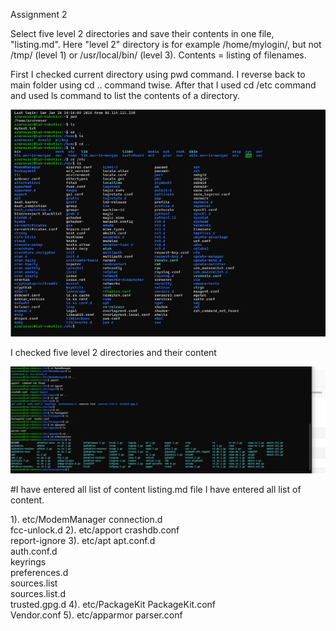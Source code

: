 Assignment 2

Select five level 2 directories and save their contents in one file, "listing.md". Here "level 2" directory is for example /home/mylogin/, but not /tmp/ (level 1) or /usr/local/bin/ (level 3). Contents = listing of filenames.

First I checked current directory using pwd command.
I reverse back to main folder using cd .. command twise.
After that I used cd /etc command and used ls command to list the contents of a directory.

![](Assignment2/image/1.PNG)

I checked five level 2 directories and their content

![](Assignment2/image/2.PNG)


#I have entered all list of content listing.md file I have entered all list of content. 

1).
etc/ModemManager
    connection.d  
    fcc-unlock.d
2). 
etc/apport
    crashdb.conf  
    report-ignore
3).
etc/apt
    apt.conf.d  
    auth.conf.d  
    keyrings  
    preferences.d  
    sources.list  
    sources.list.d  
    trusted.gpg.d
4).
etc/PackageKit
    PackageKit.conf  
    Vendor.conf
5).
etc/apparmor
    parser.conf